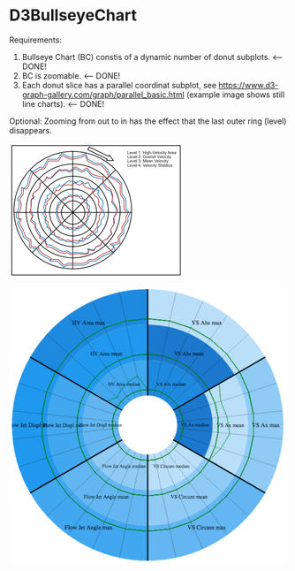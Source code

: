 # D3BullseyeChart

Requirements:
1. Bullseye Chart (BC) constis of a dynamic number of donut subplots. <-- DONE!
2. BC is zoomable. <-- DONE!
3. Each donut slice has a parallel coordinat subplot, see https://www.d3-graph-gallery.com/graph/parallel_basic.html 
(example image shows still line charts). <-- DONE!

Optional: Zooming from out to in has the effect that the last outer ring (level) disappears. 

![Planned Bullseye Chart](planned_bc.png)

![Actual Chart](my_chart.png)

